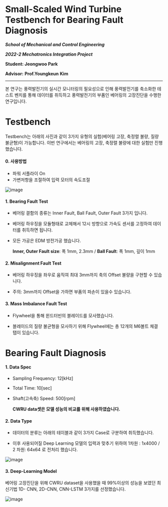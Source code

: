 # **Small-Scaled Wind Turbine Testbench for Bearing Fault Diagnosis** 

***School of Mechanical and Control Engineering***

***2022-2 Mechatronics Integration Project***



**Student: Jeongwoo Park**

**Advisor:**  **Prof.Youngkeun** **Kim**

-----------------------

본 연구는 풍력발전기의 실시간 모니터링의 필요성으로 인해 풍력발전기를 축소화한 테스트 벤치를 통해 데이터를 취득하고 풍력발전기의 부품인 베어링의 고장진단을 수행한 연구입니다. 



# Testbench

Testbench는 아래의 사진과  같이 3가지 유형의 실험(베어링 고장, 축정렬 불량, 질량 불균형)이 가능합니다. 이번 연구에서는 베어링의 고장, 축정렬 불량에 대한 실험만 진행했습니다.

#### 0. 사용방법

- 파워 서플라이 On
- 가변저항을 조절하여 입력 모터의 속도조절

![image](https://user-images.githubusercontent.com/84221531/208964624-de3da554-c9ac-42ee-81f6-416f54acf72c.png)

#### 1. Bearing Fault Test

- 베어링 결함의 종류는 Inner Fault, Ball Fault, Outer Fault 3가지 입니다. 

- 베어링 하우징을 모듈형태로 교체해서 12시 방향으로 가속도 센서를 고정하여 데이터를 취득하면 됩니다.

- 모든 가공은 EDM 방전가공 했습니다.

   **Inner, Outer Fault size**: 폭 1mm, 2.3mm        /       **Ball Fault**: 폭 1mm, 깊이 1mm



#### 2. Misalignment Fault Test

- 베어링 하우징을 좌우로 움직여 최대 3mm까지 축의 Offset 불량을 구현할 수 있습니다.

- 주의: 3mm까지 Offset을 가하면 부품의 파손이 있을수 있습니다.



#### 3. Mass Imbalance Fault Test

- Flywheel을 통해 윈드터빈의 블레이드를 모사했습니다. 

- 블레이드의 질량 불균형을 모사하기 위해 Flywheel에는 총 12개의 M6볼트 체결 탭이 있습니다.



# Bearing Fault Diagnosis

#### 1. Data Spec

- Sampling Frequency: 12[kHz]
- Total Time: 10[sec]
- Shaft(고속축) Speed: 500[rpm] 

  **CWRU data셋은 모델 성능의 비교를 위해 사용하였습니다.**



#### 2. Data Type

- 데이터의 분류는 아래의 테이블과 같이 3가지 Case로 구분하여 취득했습니다.

- 이후 사용되어질 Deep Learning 모델의 입력과 맞추기 위하여 1차원 : 1x4000   /    2 차원: 64x64 로 전처리 했습니다.



![image](https://user-images.githubusercontent.com/84221531/209155443-00c24ebb-ac87-4ce6-bdb8-752478637d92.png)



#### 3. Deep-Learning Model

베어링 고장진단을 위해 CWRU dataset을 사용했을 때 99%이상의 성능을 보였던 최신기법 1D- CNN, 2D-CNN, CNN-LSTM 3가지를 선정했습니다. 

![image](https://user-images.githubusercontent.com/84221531/209174875-e43218e6-635f-4f3a-9e6e-6b0855751428.png)


































